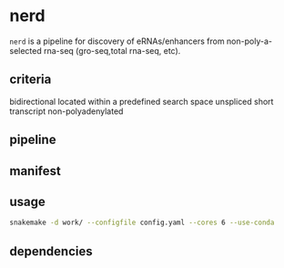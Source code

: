 # nerd

`nerd` is a pipeline for discovery of eRNAs/enhancers from
non-poly-a-selected rna-seq (gro-seq,total rna-seq, etc).

## criteria

bidirectional
located within a predefined search space
unspliced
short transcript
non-polyadenylated

## pipeline

## manifest

## usage

```bash
snakemake -d work/ --configfile config.yaml --cores 6 --use-conda
```

## dependencies
